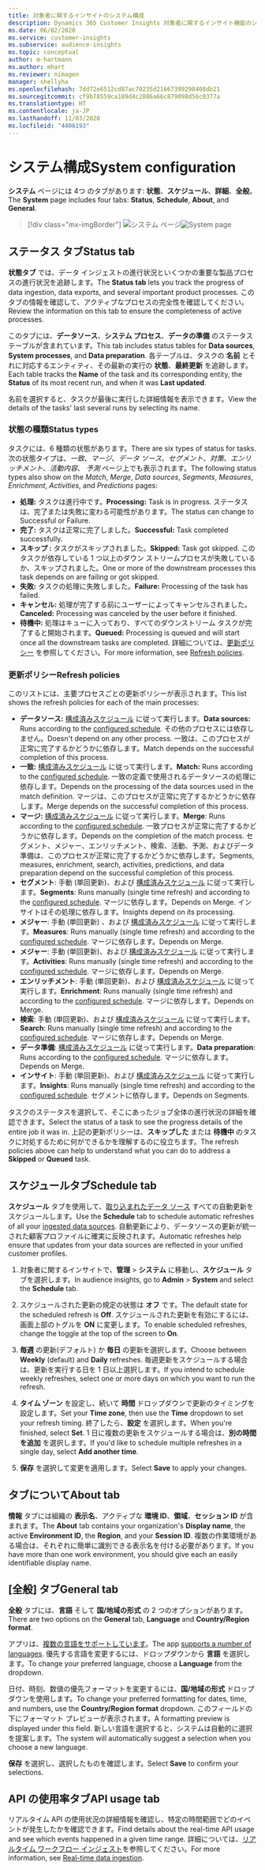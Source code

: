 ```yaml
---
title: 対象者に関するインサイトのシステム構成
description: Dynamics 365 Customer Insights 対象者に関するインサイト機能のシステム設定について説明します。
ms.date: 06/02/2020
ms.service: customer-insights
ms.subservice: audience-insights
ms.topic: conceptual
author: m-hartmann
ms.author: mhart
ms.reviewer: nimagen
manager: shellyha
ms.openlocfilehash: 7dd72e6512cd87ac70235d21667399298408db21
ms.sourcegitcommit: cf9b78559ca189d4c2086a66c879098d56c0377a
ms.translationtype: HT
ms.contentlocale: ja-JP
ms.lasthandoff: 11/03/2020
ms.locfileid: "4406193"
---
```

# <a name="system-configuration"></a><span data-ttu-id="79392-103">システム構成</span><span class="sxs-lookup"><span data-stu-id="79392-103">System configuration</span></span>

<span data-ttu-id="79392-104">**システム** ページには 4つ のタブがあります: **状態**、**スケジュール**、**詳細**、**全般**。</span><span class="sxs-lookup"><span data-stu-id="79392-104">The **System** page includes four tabs: **Status**, **Schedule**, **About**, and **General**.</span></span>

> [!div class="mx-imgBorder"]
> <span data-ttu-id="79392-105">![システム ページ](media/system-tabs.png "システム ページ")</span><span class="sxs-lookup"><span data-stu-id="79392-105">![System page](media/system-tabs.png "System page")</span></span>

## <a name="status-tab"></a><span data-ttu-id="79392-106">ステータス タブ</span><span class="sxs-lookup"><span data-stu-id="79392-106">Status tab</span></span>

<span data-ttu-id="79392-107">**状態タブ** では、データ インジェストの進行状況といくつかの重要な製品プロセスの進行状況を追跡します。</span><span class="sxs-lookup"><span data-stu-id="79392-107">The **Status tab** lets you track the progress of data ingestion, data exports, and several important product processes.</span></span> <span data-ttu-id="79392-108">このタブの情報を確認して、アクティブなプロセスの完全性を確認してください。</span><span class="sxs-lookup"><span data-stu-id="79392-108">Review the information on this tab to ensure the completeness of active processes.</span></span>

<span data-ttu-id="79392-109">このタブには、**データソース**、**システム プロセス**、**データの準備** のステータス テーブルが含まれています。</span><span class="sxs-lookup"><span data-stu-id="79392-109">This tab includes status tables for **Data sources**, **System processes**, and **Data preparation**.</span></span> <span data-ttu-id="79392-110">各テーブルは、タスクの **名前** とそれに対応するエンティティ、その最新の実行の **状態**、**最終更新** を追跡します。</span><span class="sxs-lookup"><span data-stu-id="79392-110">Each table tracks the **Name** of the task and its corresponding entity, the **Status** of its most recent run, and when it was **Last updated**.</span></span>

<span data-ttu-id="79392-111">名前を選択すると、タスクが最後に実行した詳細情報を表示できます。</span><span class="sxs-lookup"><span data-stu-id="79392-111">View the details of the tasks' last several runs by selecting its name.</span></span>

### <a name="status-types"></a><span data-ttu-id="79392-112">状態の種類</span><span class="sxs-lookup"><span data-stu-id="79392-112">Status types</span></span>

<span data-ttu-id="79392-113">タスクには、6 種類の状態があります。</span><span class="sxs-lookup"><span data-stu-id="79392-113">There are six types of status for tasks.</span></span> <span data-ttu-id="79392-114">次の状態タイプは、*一致*、*マージ*、*データ ソース*、*セグメント*、*対策*、*エンリッチメント*、*活動内容*、 *予測* ページ上でも表示されます。</span><span class="sxs-lookup"><span data-stu-id="79392-114">The following status types also show on the *Match*, *Merge*, *Data sources*, *Segments*, *Measures*, *Enrichment*, *Activities*, and *Predictions* pages:</span></span>

- <span data-ttu-id="79392-115">**処理:** タスクは進行中です。</span><span class="sxs-lookup"><span data-stu-id="79392-115">**Processing:** Task is in progress.</span></span> <span data-ttu-id="79392-116">ステータスは、完了または失敗に変わる可能性があります。</span><span class="sxs-lookup"><span data-stu-id="79392-116">The status can change to Successful or Failure.</span></span>
- <span data-ttu-id="79392-117">**完了:** タスクは正常に完了しました。</span><span class="sxs-lookup"><span data-stu-id="79392-117">**Successful:** Task completed successfully.</span></span>
- <span data-ttu-id="79392-118">**スキップ :** タスクがスキップされました。</span><span class="sxs-lookup"><span data-stu-id="79392-118">**Skipped:** Task got skipped.</span></span> <span data-ttu-id="79392-119">このタスクが依存している 1 つ以上のダウン ストリームプロセスが失敗しているか、スキップされました。</span><span class="sxs-lookup"><span data-stu-id="79392-119">One or more of the downstream processes this task depends on are failing or got skipped.</span></span>
- <span data-ttu-id="79392-120">**失敗:** タスクの処理に失敗しました。</span><span class="sxs-lookup"><span data-stu-id="79392-120">**Failure:** Processing  of the task has failed.</span></span>
- <span data-ttu-id="79392-121">**キャンセル:** 処理が完了する前にユーザーによってキャンセルされました。</span><span class="sxs-lookup"><span data-stu-id="79392-121">**Canceled:** Processing was canceled by the user before it finished.</span></span>
- <span data-ttu-id="79392-122">**待機中:** 処理はキューに入っており、すべてのダウンストリーム タスクが完了すると開始されます。</span><span class="sxs-lookup"><span data-stu-id="79392-122">**Queued:** Processing is queued and will start once all the downstream tasks are completed.</span></span> <span data-ttu-id="79392-123">詳細については、[更新ポリシー](#refresh-policies) を参照してください。</span><span class="sxs-lookup"><span data-stu-id="79392-123">For more information, see [Refresh policies](#refresh-policies).</span></span>

### <a name="refresh-policies"></a><span data-ttu-id="79392-124">更新ポリシー</span><span class="sxs-lookup"><span data-stu-id="79392-124">Refresh policies</span></span>

<span data-ttu-id="79392-125">このリストには、主要プロセスごとの更新ポリシーが表示されます。</span><span class="sxs-lookup"><span data-stu-id="79392-125">This list shows the refresh policies for each of the main processes:</span></span>

- <span data-ttu-id="79392-126">**データソース:** [構成済みスケジュール](#schedule-tab) に従って実行します。</span><span class="sxs-lookup"><span data-stu-id="79392-126">**Data sources:** Runs according to the [configured schedule](#schedule-tab).</span></span> <span data-ttu-id="79392-127">その他のプロセスには依存しません。</span><span class="sxs-lookup"><span data-stu-id="79392-127">Doesn't depend on any other process.</span></span> <span data-ttu-id="79392-128">一致は、このプロセスが正常に完了するかどうかに依存します。</span><span class="sxs-lookup"><span data-stu-id="79392-128">Match depends on the successful completion of this process.</span></span>
- <span data-ttu-id="79392-129">**一致:** [構成済みスケジュール](#schedule-tab) に従って実行します。</span><span class="sxs-lookup"><span data-stu-id="79392-129">**Match:** Runs according to the [configured schedule](#schedule-tab).</span></span> <span data-ttu-id="79392-130">一致の定義で使用されるデータソースの処理に依存します。</span><span class="sxs-lookup"><span data-stu-id="79392-130">Depends on the processing of the data sources used in the match definition.</span></span> <span data-ttu-id="79392-131">マージは、このプロセスが正常に完了するかどうかに依存します。</span><span class="sxs-lookup"><span data-stu-id="79392-131">Merge depends on the successful completion of this process.</span></span>
- <span data-ttu-id="79392-132">**マージ:** [構成済みスケジュール](#schedule-tab) に従って実行します。</span><span class="sxs-lookup"><span data-stu-id="79392-132">**Merge**: Runs according to the [configured schedule](#schedule-tab).</span></span> <span data-ttu-id="79392-133">一致プロセスが正常に完了するかどうかに依存します。</span><span class="sxs-lookup"><span data-stu-id="79392-133">Depends on the completion of the match process.</span></span> <span data-ttu-id="79392-134">セグメント、メジャー、エンリッチメント、検索、活動、予測、およびデータ準備は、このプロセスが正常に完了するかどうかに依存します。</span><span class="sxs-lookup"><span data-stu-id="79392-134">Segments, measures, enrichment, search, activities, predictions, and data preparation depend on the successful completion of this process.</span></span>
- <span data-ttu-id="79392-135">**セグメント**: 手動 (単回更新)、および [構成済みスケジュール](#schedule-tab) に従って実行します。</span><span class="sxs-lookup"><span data-stu-id="79392-135">**Segments**: Runs manually (single time refresh) and according to the [configured schedule](#schedule-tab).</span></span> <span data-ttu-id="79392-136">マージに依存します。</span><span class="sxs-lookup"><span data-stu-id="79392-136">Depends on Merge.</span></span> <span data-ttu-id="79392-137">インサイトはその処理に依存します。</span><span class="sxs-lookup"><span data-stu-id="79392-137">Insights depend on its processing.</span></span>
- <span data-ttu-id="79392-138">**メジャー**: 手動 (単回更新) 、および [構成済みスケジュール](#schedule-tab) に従って実行します。</span><span class="sxs-lookup"><span data-stu-id="79392-138">**Measures**: Runs manually (single time refresh) and according to the [configured schedule](#schedule-tab).</span></span> <span data-ttu-id="79392-139">マージに依存します。</span><span class="sxs-lookup"><span data-stu-id="79392-139">Depends on Merge.</span></span>
- <span data-ttu-id="79392-140">**メジャー**: 手動 (単回更新)、および [構成済みスケジュール](#schedule-tab) に従って実行します。</span><span class="sxs-lookup"><span data-stu-id="79392-140">**Activities**: Runs manually (single time refresh) and according to the [configured schedule](#schedule-tab).</span></span> <span data-ttu-id="79392-141">マージに依存します。</span><span class="sxs-lookup"><span data-stu-id="79392-141">Depends on Merge.</span></span>
- <span data-ttu-id="79392-142">**エンリッチメント**: 手動 (単回更新)、および [構成済みスケジュール](#schedule-tab) に従って実行します。</span><span class="sxs-lookup"><span data-stu-id="79392-142">**Enrichment**: Runs manually (single time refresh) and according to the [configured schedule](#schedule-tab).</span></span> <span data-ttu-id="79392-143">マージに依存します。</span><span class="sxs-lookup"><span data-stu-id="79392-143">Depends on Merge.</span></span>
- <span data-ttu-id="79392-144">**検索**: 手動 (単回更新)、および [構成済みスケジュール](#schedule-tab) に従って実行します。</span><span class="sxs-lookup"><span data-stu-id="79392-144">**Search**: Runs manually (single time refresh) and according to the [configured schedule](#schedule-tab).</span></span> <span data-ttu-id="79392-145">マージに依存します。</span><span class="sxs-lookup"><span data-stu-id="79392-145">Depends on Merge.</span></span>
- <span data-ttu-id="79392-146">**データ準備**: [構成済みスケジュール](#schedule-tab) に従って実行します。</span><span class="sxs-lookup"><span data-stu-id="79392-146">**Data preparation**: Runs according to the [configured schedule](#schedule-tab).</span></span> <span data-ttu-id="79392-147">マージに依存します。</span><span class="sxs-lookup"><span data-stu-id="79392-147">Depends on Merge.</span></span>
- <span data-ttu-id="79392-148">**インサイト**: 手動 (単回更新)、および [構成済みスケジュール](#schedule-tab) に従って実行します。</span><span class="sxs-lookup"><span data-stu-id="79392-148">**Insights**: Runs manually (single time refresh) and according to the [configured schedule](#schedule-tab).</span></span> <span data-ttu-id="79392-149">セグメントに依存します。</span><span class="sxs-lookup"><span data-stu-id="79392-149">Depends on Segments.</span></span>

<span data-ttu-id="79392-150">タスクのステータスを選択して、そこにあったジョブ全体の進行状況の詳細を確認できます。</span><span class="sxs-lookup"><span data-stu-id="79392-150">Select the status of a task to see the progress details of the entire job it was in.</span></span> <span data-ttu-id="79392-151">上記の更新ポリシーは、**スキップした** または **待機中** のタスクに対処するために何ができるかを理解するのに役立ちます。</span><span class="sxs-lookup"><span data-stu-id="79392-151">The refresh policies above can help to understand what you can do to address a **Skipped** or **Queued** task.</span></span>

## <a name="schedule-tab"></a><span data-ttu-id="79392-152">スケジュール​​ タブ</span><span class="sxs-lookup"><span data-stu-id="79392-152">Schedule tab</span></span>

<span data-ttu-id="79392-153">**スケジュール** タブを使用して、[取り込まれたデータ ソース](data-sources.md) すべての自動更新をスケジュールします。</span><span class="sxs-lookup"><span data-stu-id="79392-153">Use the **Schedule** tab to schedule automatic refreshes of all your [ingested data sources](data-sources.md).</span></span> <span data-ttu-id="79392-154">自動更新により、データソースの更新が統一された顧客プロファイルに確実に反映されます。</span><span class="sxs-lookup"><span data-stu-id="79392-154">Automatic refreshes help ensure that updates from your data sources are reflected in your unified customer profiles.</span></span>

1. <span data-ttu-id="79392-155">対象者に関するインサイトで、**管理** > **システム** に移動し、**スケジュール** タブを選択します。</span><span class="sxs-lookup"><span data-stu-id="79392-155">In audience insights, go to **Admin** > **System** and select the **Schedule** tab.</span></span>

2. <span data-ttu-id="79392-156">スケジュールされた更新の規定の状態は **オフ** です。</span><span class="sxs-lookup"><span data-stu-id="79392-156">The default state for the scheduled refresh is **Off**.</span></span> <span data-ttu-id="79392-157">スケジュールされた更新を有効にするには、画面上部のトグルを **ON** に変更します。</span><span class="sxs-lookup"><span data-stu-id="79392-157">To enable scheduled refreshes, change the toggle at the top of the screen to **On**.</span></span>

3. <span data-ttu-id="79392-158">**毎週** の更新(デフォルト) か **毎日** の更新を選択します。</span><span class="sxs-lookup"><span data-stu-id="79392-158">Choose between **Weekly** (default) and **Daily** refreshes.</span></span> <span data-ttu-id="79392-159">毎週更新をスケジュールする場合は、更新を実行する日を 1 日以上選択します。</span><span class="sxs-lookup"><span data-stu-id="79392-159">If you intend to schedule weekly refreshes, select one or more days on which you want to run the refresh.</span></span>

4. <span data-ttu-id="79392-160">**タイム ゾーン** を設定し、続いて **時間** ドロップダウンで更新のタイミングを設定します。</span><span class="sxs-lookup"><span data-stu-id="79392-160">Set your **Time zone**, then use the **Time** dropdown to set your refresh timing.</span></span> <span data-ttu-id="79392-161">終了したら、**設定** を選択します。</span><span class="sxs-lookup"><span data-stu-id="79392-161">When you're finished, select **Set**.</span></span> <span data-ttu-id="79392-162">1 日に複数の更新をスケジュールする場合は、**別の時間を追加** を選択します。</span><span class="sxs-lookup"><span data-stu-id="79392-162">If you'd like to schedule multiple refreshes in a single day, select **Add another time**.</span></span>

5. <span data-ttu-id="79392-163">**保存** を選択して変更を適用します。</span><span class="sxs-lookup"><span data-stu-id="79392-163">Select **Save** to apply your changes.</span></span>

## <a name="about-tab"></a><span data-ttu-id="79392-164">タブについて</span><span class="sxs-lookup"><span data-stu-id="79392-164">About tab</span></span>

<span data-ttu-id="79392-165">**情報** タブには組織の **表示名**、アクティブな **環境 ID**、**領域**、**セッション ID** が含まれます。</span><span class="sxs-lookup"><span data-stu-id="79392-165">The **About** tab contains your organization's **Display name**, the active **Environment ID**, the **Region**, and your **Session ID**.</span></span> <span data-ttu-id="79392-166">複数の作業環境がある場合は、それぞれに簡単に識別できる表示名を付ける必要があります。</span><span class="sxs-lookup"><span data-stu-id="79392-166">If you have more than one work environment, you should give each an easily identifiable display name.</span></span>

## <a name="general-tab"></a><span data-ttu-id="79392-167">[全般] タブ</span><span class="sxs-lookup"><span data-stu-id="79392-167">General tab</span></span>

<span data-ttu-id="79392-168">**全般** タブには、**言語** そして **国/地域の形式** の 2 つのオプションがあります。</span><span class="sxs-lookup"><span data-stu-id="79392-168">There are two options on the **General** tab, **Language** and **Country/Region format**.</span></span>

<span data-ttu-id="79392-169">アプリは、[複数の言語をサポートしています](supported-languages.md)。</span><span class="sxs-lookup"><span data-stu-id="79392-169">The app [supports a number of languages](supported-languages.md).</span></span> <span data-ttu-id="79392-170">優先する言語を変更するには、ドロップダウンから **言語** を選択します。</span><span class="sxs-lookup"><span data-stu-id="79392-170">To change your preferred language, choose a **Language** from the dropdown.</span></span>

<span data-ttu-id="79392-171">日付、時刻、数値の優先フォーマットを変更するには、**国/地域の形式** ドロップダウンを使用します。</span><span class="sxs-lookup"><span data-stu-id="79392-171">To change your preferred formatting for dates, time, and numbers, use the **Country/Region format** dropdown.</span></span> <span data-ttu-id="79392-172">このフィールドの下にフォーマット プレビューが表示されます。</span><span class="sxs-lookup"><span data-stu-id="79392-172">A formatting preview is displayed under this field.</span></span> <span data-ttu-id="79392-173">新しい言語を選択すると、システムは自動的に選択を提案します。</span><span class="sxs-lookup"><span data-stu-id="79392-173">The system will automatically suggest a selection when you choose a new language.</span></span>

<span data-ttu-id="79392-174">**保存** を選択し、選択したものを確認します。</span><span class="sxs-lookup"><span data-stu-id="79392-174">Select **Save** to confirm your selections.</span></span>

## <a name="api-usage-tab"></a><span data-ttu-id="79392-175">API の使用率タブ</span><span class="sxs-lookup"><span data-stu-id="79392-175">API usage tab</span></span>

<span data-ttu-id="79392-176">リアルタイム API の使用状況の詳細情報を確認し、特定の時間範囲でどのイベントが発生したかを確認できます。</span><span class="sxs-lookup"><span data-stu-id="79392-176">Find details about the real-time API usage and see which events happened in a given time range.</span></span> <span data-ttu-id="79392-177">詳細については、[リアルタイム ワークフロー インジェスト](real-time-data-ingestion.md)を参照してください。</span><span class="sxs-lookup"><span data-stu-id="79392-177">For more information, see [Real-time data ingestion](real-time-data-ingestion.md).</span></span>
